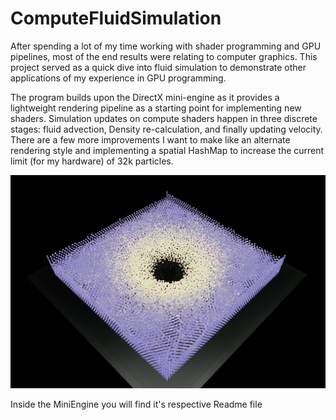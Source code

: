 # ComputeFluidSimulation
 
After spending a lot of my time working with shader programming and GPU pipelines, most of the end results were relating to computer graphics. This project served as a quick dive into fluid simulation to demonstrate other applications of my experience in GPU programming. 

The program builds upon the DirectX mini-engine as it provides a lightweight rendering pipeline as a starting point for implementing new shaders.  Simulation updates on compute shaders happen in three discrete stages: fluid advection, Density re-calculation, and finally updating velocity. There are a few more improvements I want to make like an alternate rendering style and implementing a spatial HashMap to increase the current limit (for my hardware) of 32k particles.

![Screenshot of swirling particles](/Screenshot.png)

Inside the MiniEngine you will find it's respective Readme file